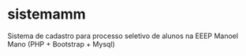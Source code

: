 # sistemamm
Sistema de cadastro para processo seletivo de alunos na EEEP Manoel Mano (PHP + Bootstrap + Mysql)
